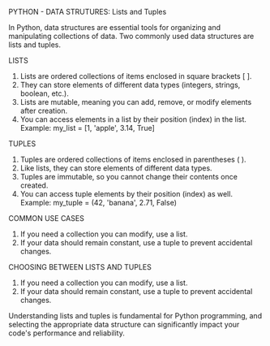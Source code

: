 PYTHON - DATA STRUTURES: Lists and Tuples

In Python, data structures are essential tools for organizing and manipulating collections of data. Two commonly used data structures are lists and tuples.

LISTS

1. Lists are ordered collections of items enclosed in square brackets [ ].
2. They can store elements of different data types (integers, strings, boolean, etc.).
3. Lists are mutable, meaning you can add, remove, or modify elements after creation.
4. You can access elements in a list by their position (index) in the list.
Example:
my_list = [1, 'apple', 3.14, True]

TUPLES

1. Tuples are ordered collections of items enclosed in parentheses ( ).
2. Like lists, they can store elements of different data types.
3. Tuples are immutable, so you cannot change their contents once created.
4. You can access tuple elements by their position (index) as well.
Example:
my_tuple = (42, 'banana', 2.71, False)

COMMON USE CASES

1. If you need a collection you can modify, use a list.
2. If your data should remain constant, use a tuple to prevent accidental changes.

CHOOSING BETWEEN LISTS AND TUPLES

1. If you need a collection you can modify, use a list.
2. If your data should remain constant, use a tuple to prevent accidental changes.

Understanding lists and tuples is fundamental for Python programming, and selecting the appropriate data structure 
can significantly impact your code's performance and reliability.

